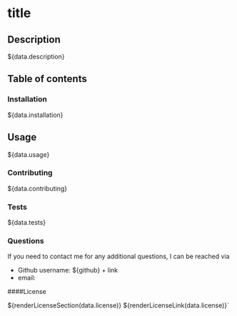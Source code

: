 # title

## Description 
${data.description} 

## Table of contents

### Installation 
${data.installation} 

## Usage 
${data.usage} 

### Contributing 
${data.contributing} 

### Tests 
${data.tests} 

### Questions
If you need to contact me for any additional questions, I can be reached via
* Github username: ${github} + link
* email: 

####License

${renderLicenseSection(data.license)}
${renderLicenseLink(data.license)}` 